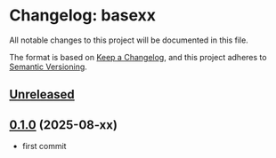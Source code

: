 # Changelog: basexx

All notable changes to this project will be documented in this file.

The format is based on [Keep a Changelog](https://keepachangelog.com/en/1.0.0/),
and this project adheres to [Semantic Versioning](https://semver.org/spec/v2.0.0.html).

## [Unreleased]


## [0.1.0] (2025-08-xx)
* first commit

[Unreleased]: https://github.com/aki-akaguma/basexx/compare/v0.1.0..HEAD
[0.1.1]: https://github.com/aki-akaguma/basexx/compare/v0.1.0..v0.1.1
[0.1.0]: https://github.com/aki-akaguma/basexx/releases/tag/v0.1.0
